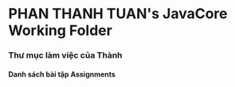 # PHAN THANH TUAN's JavaCore Working Folder
### Thư mục làm việc của Thành
#### Danh sách bài tập Assignments
